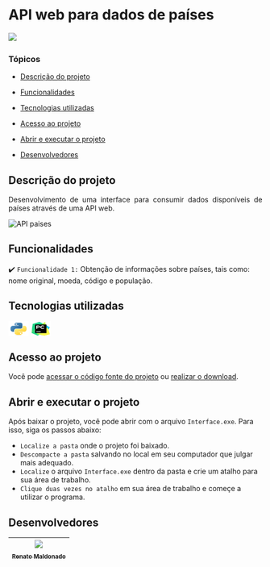 # API web para dados de países

<p>
   <img src="http://img.shields.io/static/v1?label=STATUS&message=EM%20DESENVOLVIMENTO&color=RED&style=for-the-badge"/>
</p>

### Tópicos 

- [Descrição do projeto](#descrição-do-projeto)

- [Funcionalidades](#funcionalidades)

- [Tecnologias utilizadas](#tecnologias-utilizadas)

- [Acesso ao projeto](#acesso-ao-projeto)

- [Abrir e executar o projeto](#abrir-e-executar-o-projeto)

- [Desenvolvedores](#desenvolvedores)

## Descrição do projeto 

<p align="justify">
Desenvolvimento de uma interface para consumir dados disponíveis de países através de uma API web.
   
![API paises](https://user-images.githubusercontent.com/49447595/184302853-f9bda5ad-6fe0-4578-9c3b-9806c90003dd.PNG)
   
</p>

## Funcionalidades

:heavy_check_mark: `Funcionalidade 1:` Obtenção de informações sobre países, tais como: nome original, moeda, código e população.

## Tecnologias utilizadas
<p>
<img align="center" alt="Renato-Python" height="30" width="40" src="https://raw.githubusercontent.com/devicons/devicon/master/icons/python/python-original.svg"> <img align="center" alt="Renato-SQLite" height="30" width="40" src="https://raw.githubusercontent.com/devicons/devicon/master/icons/pycharm/pycharm-original.svg">
</p>

## Acesso ao projeto

Você pode [acessar o código fonte do projeto](https://github.com/renthus/security-passwords-manager-exe) ou [realizar o download](https://1drv.ms/u/s!AiBuG1LvnB7lgQEMdXv167gDxFfR?e=chK2gP).

## Abrir e executar o projeto

Após baixar o projeto, você pode abrir com o arquivo `Interface.exe`. Para isso, siga os passos abaixo:

- `Localize a pasta` onde o projeto foi baixado.
- `Descompacte a pasta` salvando no local em seu computador que julgar mais adequado.
- `Localize` o arquivo `Interface.exe` dentro da pasta e crie um atalho para sua área de trabalho.
- `Clique duas vezes no atalho` em sua área de trabalho e começe a utilizar o programa.

## Desenvolvedores
| [<img src="https://avatars.githubusercontent.com/u/49447595?v=4" width=115><br><sub>Renato Maldonado</sub>](https://github.com/renthus)
| :---: |
